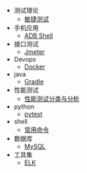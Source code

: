   
* 测试理论
  * [敏捷测试](test-theory/agile.md)
* 手机应用
  * [ADB Shell](app/adb.md)
* 接口测试
  * [Jmeter](api/jmeter.md)
* Devops
  * [Docker](devops/docker.md)
* java
  * [Gradle](java/gradle.md)
* 性能测试
  * [性能测试分类与分析](performance/loadtesting.md)
* python
  * [pytest](python/pytest.md)
* shell
  * [常用命令](shell/shell.md)
* 数据库
  * [MySQL](sql/mysql.md)
* 工具集
  * [ELK](tools/elk.md)